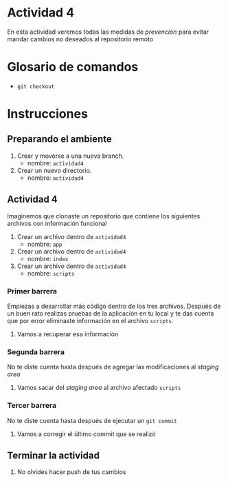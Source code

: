 # Actividad 4
En esta actividad veremos todas las medidas de *prevención*
para evitar mandar cambios no deseados al repositorio remoto

# Glosario de comandos
- `git checkout`

# Instrucciones
## Preparando el ambiente
1. Crear y moverse a una nueva branch.
      - nombre: `actividad4`
2. Crear un nuevo directorio.
      - nombre: `actividad4`
## Actividad 4
Imaginemos que clonaste un repositorio que contiene los siguientes archivos
con información funcional
1. Crear un archivo dentro de `actividad4`
      - nombre: `app`
2. Crear un archivo dentro de `actividad4`
      - nombre: `index`
3. Crear un archivo dentro de `actividad4`
      - nombre: `scripts`

### Primer barrera
Empiezas a desarrollar más código dentro de los tres archivos. Después de un
buen rato realizas pruebas de la aplicación en tu local y te das cuenta que 
por error eliminaste información en el archivo `scripts`.

1. Vamos a recuperar esa información 

### Segunda barrera
No te diste cuenta hasta después de agregar las modificaciones al *staging area*

1. Vamos sacar del *staging area* al archivo afectado `scripts`

### Tercer barrera
No te diste cuenta hasta después de ejecutar un `git commit`

1. Vamos a corregir el último commit que se realizó

## Terminar la actividad
1. No olvides hacer push de tus cambios
